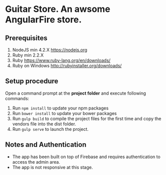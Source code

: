 # Guitar Store. An awsome AngularFire store.

## Prerequisites
1. NodeJS min 4.2.X https://nodejs.org
2. Ruby min 2.2.X
 1. Ruby https://www.ruby-lang.org/en/downloads/
 2. Ruby on Windows http://rubyinstaller.org/downloads/
 
## Setup procedure
Open a command prompt at the **project folder** and execute following commands:

1. Run `npm install` to update your npm packages
2. Run `bower install` to update your bower packages
3. Run `gulp build` to compile the project files for the first time and copy the vendors file into the dist folder.
4. Run `gulp serve` to launch the project.

## Notes and Authentication
- The app has been built on top of Firebase and requires authentication to access the admin area.
- The app is not responsive at this stage.

